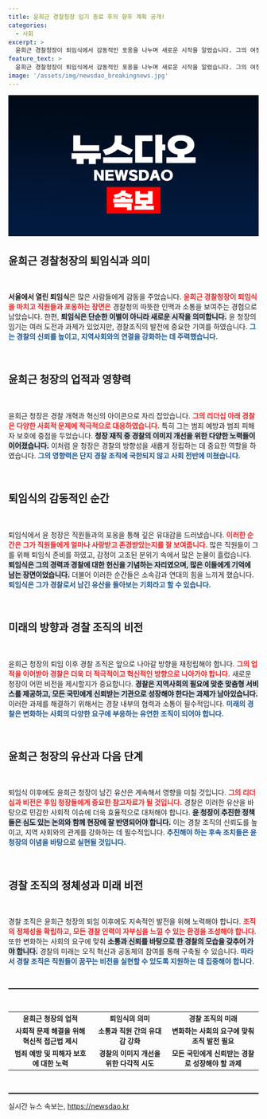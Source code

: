 ```yaml
---
title: 윤희근 경찰청장 임기 종료 후의 향후 계획 공개!
categories:
  - 사회
excerpt: >
  윤희근 경찰청장이 퇴임식에서 감동적인 포옹을 나누며 새로운 시작을 알렸습니다. 그의 여정과 경찰의 미래에 대한 이야기를 확인하세요!
feature_text: >
  윤희근 경찰청장이 퇴임식에서 감동적인 포옹을 나누며 새로운 시작을 알렸습니다. 그의 여정과 경찰의 미래에 대한 이야기를 확인하세요!
image: '/assets/img/newsdao_breakingnews.jpg'
---
```


<p><img src="/assets/img/newsdao_breakingnews.jpg" alt="ranknews 속보" /></p>

<h2 data-ke-size="size26">윤희근 경찰청장의 퇴임식과 의미</h2>

<p data-ke-size="size16">&nbsp;</p>

<p><strong>서울에서 열린 퇴임식</strong>은 많은 사람들에게 감동을 주었습니다. <b><span style="color: #ee2323;">윤희근 경찰청장이 퇴임식을 마치고 직원들과 포옹하는 장면은</span></b> 경찰청의 따뜻한 인맥과 소통을 보여주는 경험으로 남았습니다. 한편, <b><span style="background-color: #21538527;">퇴임식은 단순한 이별이 아니라 새로운 시작을 의미합니다.</span></b> 윤 청장의 임기는 여러 도전과 과제가 있었지만, 경찰조직의 발전에 중요한 기여를 하였습니다. <b><span style="color: #1a5490;">그는 경찰의 신뢰를 높이고, 지역사회와의 연결을 강화하는 데 주력했습니다.</span></b> </p>

<p data-ke-size="size16">&nbsp;</p>

<h2 data-ke-size="size26">윤희근 청장의 업적과 영향력</h2>

<p data-ke-size="size16">&nbsp;</p>

<p>윤희근 청장은 경찰 개혁과 혁신의 아이콘으로 자리 잡았습니다. <b><span style="color: #ee2323;">그의 리더십 아래 경찰은 다양한 사회적 문제에 적극적으로 대응하였습니다.</span></b> 특히 그는 범죄 예방과 범죄 피해자 보호에 중점을 두었습니다. <b><span style="background-color: #21538527;">청장 재직 중 경찰의 이미지 개선을 위한 다양한 노력들이 이어졌습니다.</span></b> 이처럼 윤 청장은 경찰의 방향성을 새롭게 정립하는 데 중요한 역할을 하였습니다. <b><span style="color: #1a5490;">그의 영향력은 단지 경찰 조직에 국한되지 않고 사회 전반에 미쳤습니다.</span></b></p>

<p data-ke-size="size16">&nbsp;</p>

<h2 data-ke-size="size26">퇴임식의 감동적인 순간</h2>

<p data-ke-size="size16">&nbsp;</p>

<p>퇴임식에서 윤 청장은 직원들과의 포옹을 통해 깊은 유대감을 드러냈습니다. <b><span style="color: #ee2323;">이러한 순간은 그가 직원들에게 얼마나 사랑받고 존경받았는지를 잘 보여줍니다.</span></b> 많은 직원들이 그를 위해 퇴임식 준비를 하였고, 감정이 고조된 분위기 속에서 많은 눈물이 흘렀습니다. <b><span style="background-color: #21538527;">퇴임식은 그의 경력과 경찰에 대한 헌신을 기념하는 자리였으며, 많은 이들에게 기억에 남는 장면이었습니다.</span></b> 더불어 이러한 순간들은 소속감과 연대의 힘을 느끼게 했습니다. <b><span style="color: #1a5490;">퇴임식은 그가 경찰로서 남긴 유산을 돌아보는 기회라고 할 수 있습니다.</span></b></p>

<p data-ke-size="size16">&nbsp;</p>

<h2 data-ke-size="size26">미래의 방향과 경찰 조직의 비전</h2>

<p data-ke-size="size16">&nbsp;</p>

<p>윤희근 청장의 퇴임 이후 경찰 조직은 앞으로 나아갈 방향을 재정립해야 합니다. <b><span style="color: #ee2323;">그의 업적을 이어받아 경찰은 더욱 더 적극적이고 혁신적인 방향으로 나아가야 합니다.</span></b> 새로운 청장이 어떤 비전을 제시할지가 중요합니다. <b><span style="background-color: #21538527;">경찰은 지역사회의 필요에 맞춘 맞춤형 서비스를 제공하고, 모든 국민에게 신뢰받는 기관으로 성장해야 한다는 과제가 남아있습니다.</span></b> 이러한 과제를 해결하기 위해서는 경찰 내부의 협력과 소통이 필수적입니다. <b><span style="color: #1a5490;">미래의 경찰은 변화하는 사회의 다양한 요구에 부응하는 유연한 조직이 되어야 합니다.</span></b></p>

<p data-ke-size="size16">&nbsp;</p>

<h2 data-ke-size="size26">윤희근 청장의 유산과 다음 단계</h2>

<p data-ke-size="size16">&nbsp;</p>

<p>퇴임식 이후에도 윤희근 청장이 남긴 유산은 계속해서 영향을 미칠 것입니다. <b><span style="color: #ee2323;">그의 리더십과 비전은 후임 청장들에게 중요한 참고자료가 될 것입니다.</span></b> 경찰은 이러한 유산을 바탕으로 민감한 사회적 이슈에 더욱 효율적으로 대처해야 합니다. <b><span style="background-color: #21538527;">윤 청장이 추진한 정책들은 심도 있는 논의와 함께 현장에 잘 반영되어야 합니다.</span></b> 이는 경찰 조직의 신뢰도를 높이고, 지역 사회와의 관계를 강화하는 데 필수적입니다. <b><span style="color: #1a5490;">추진해야 하는 후속 조치들은 윤 청장의 이념을 바탕으로 실현될 것입니다.</span></b></p>

<p data-ke-size="size16">&nbsp;</p>

<h2 data-ke-size="size26">경찰 조직의 정체성과 미래 비전</h2>

<p data-ke-size="size16">&nbsp;</p>

<p>경찰 조직은 윤희근 청장의 퇴임 이후에도 지속적인 발전을 위해 노력해야 합니다. <b><span style="color: #ee2323;">조직의 정체성을 확립하고, 모든 경찰 인력이 자부심을 느낄 수 있는 환경을 조성해야 합니다.</span></b> 또한 변화하는 사회의 요구에 맞춰 <b><span style="background-color: #21538527;">소통과 신뢰를 바탕으로 한 경찰의 모습을 갖추어 가야 합니다.</span></b> 경찰의 미래는 오직 혁신과 공동체의 참여를 통해 구축될 수 있습니다. <b><span style="color: #1a5490;">따라서 경찰 조직은 직원들이 꿈꾸는 비전을 실현할 수 있도록 지원하는 데 집중해야 합니다.</span></b></p>

<p data-ke-size="size16">&nbsp;</p>

<hr style="height: 2px; border: none; background-color: #000;"/>

<p data-ke-size="size16">&nbsp;</p>

<table style="width: 100%;">
  <tr>
    <td style="text-align: center; height: 17px;"><b>윤희근 청장의 업적</b></td>
    <td style="text-align: center; height: 17px;"><b>퇴임식의 의미</b></td>
    <td style="text-align: center; height: 17px;"><b>경찰 조직의 미래</b></td>
  </tr>
  <tr>
    <td style="text-align: center; height: 17px;"><b>사회적 문제 해결을 위해 혁신적 접근법 제시</b></td>
    <td style="text-align: center; height: 17px;"><b>소통과 직원 간의 유대감 강화</b></td>
    <td style="text-align: center; height: 17px;"><b>변화하는 사회의 요구에 맞춰 조직 발전 필요</b></td>
  </tr>
  <tr>
    <td style="text-align: center; height: 17px;"><b>범죄 예방 및 피해자 보호에 대한 노력</b></td>
    <td style="text-align: center; height: 17px;"><b>경찰의 이미지 개선을 위한 다각적 시도</b></td>
    <td style="text-align: center; height: 17px;"><b>모든 국민에게 신뢰받는 경찰로 성장해야 할 과제</b></td>
  </tr>
</table>

<p data-ke-size="size16">&nbsp;</p>

<hr style="height: 2px; border: none; background-color: #000;"/>
실시간 뉴스 속보는, <a href="https://newsdao.kr" rel="dofollow">https://newsdao.kr</a>


